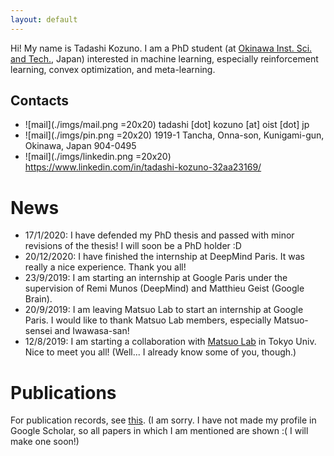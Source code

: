 ```yaml
---
layout: default
---
```


Hi! My name is Tadashi Kozuno. I am a PhD student (at [Okinawa Inst. Sci. and Tech.](https://www.oist.jp/), Japan) interested in machine learning, especially reinforcement learning, convex optimization, and meta-learning.

## Contacts
*   ![mail](./imgs/mail.png =20x20) tadashi \[dot\] kozuno \[at\] oist \[dot\] jp
*   ![mail](./imgs/pin.png =20x20) 1919-1 Tancha, Onna-son, Kunigami-gun, Okinawa, Japan 904-0495
*   ![mail](./imgs/linkedin.png =20x20) https://www.linkedin.com/in/tadashi-kozuno-32aa23169/

# News

*   17/1/2020: I have defended my PhD thesis and passed with minor revisions of the thesis! I will soon be a PhD holder :D
*   20/12/2020: I have finished the internship at DeepMind Paris. It was really a nice experience. Thank you all!
*   23/9/2019: I am starting an internship at Google Paris under the supervision of Remi Munos (DeepMind) and Matthieu Geist (Google Brain).
*   20/9/2019: I am leaving Matsuo Lab to start an internship at Google Paris. I would like to thank Matsuo Lab members, especially Matsuo-sensei and Iwawasa-san!
*   12/8/2019: I am starting a collaboration with [Matsuo Lab](https://weblab.t.u-tokyo.ac.jp/en/) in Tokyo Univ. Nice to meet you all! (Well... I already know some of you, though.)

# Publications

For publication records, see [this](https://scholar.google.com/scholar?hl=en&as_sdt=0%2C5&q=tadashi+kozuno&btnG=). (I am sorry. I have not made my profile in Google Scholar, so all papers in which I am mentioned are shown :( I will make one soon!)
